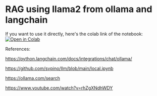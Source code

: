 # RAG using llama2 from ollama and langchain

If you want to use it directly, here's the colab link of the notebook: [![Open in Colab](https://colab.research.google.com/assets/colab-badge.svg)](https://colab.research.google.com/drive/1HZP7NYnFfUV3vQ_-VKQeyBaACBzMLDOO?usp=sharing)

References: 

https://python.langchain.com/docs/integrations/chat/ollama/

https://github.com/svpino/llm/blob/main/local.ipynb

https://ollama.com/search

https://www.youtube.com/watch?v=rhZgXNdhWDY 
